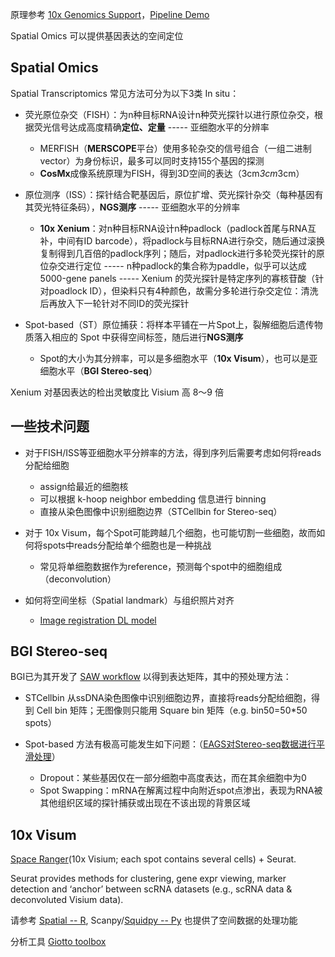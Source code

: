 

原理参考 [10x Genomics Support](https://www.10xgenomics.com/support)，[Pipeline Demo](https://github.com/Jiarong-L/BioPipe)

Spatial Omics 可以提供基因表达的空间定位

## Spatial Omics

Spatial Transcriptomics 常见方法可分为以下3类 In situ：

* 荧光原位杂交（FISH）：为n种目标RNA设计n种荧光探针以进行原位杂交，根据荧光信号达成高度精确**定位、定量** ----- 亚细胞水平的分辨率
    - MERFISH（**MERSCOPE**平台）使用多轮杂交的信号组合（一组二进制vector）为身份标识，最多可以同时支持155个基因的探测
    - **CosMx**成像系统原理为FISH，得到3D空间的表达（3cm*3cm*3cm）

* 原位测序（ISS）：探针结合靶基因后，原位扩增、荧光探针杂交（每种基因有其荧光特征条码），**NGS测序** ----- 亚细胞水平的分辨率
    - **10x Xenium**：对n种目标RNA设计n种padlock（padlock首尾与RNA互补，中间有ID barcode），将padlock与目标RNA进行杂交，随后通过滚换复制得到几百倍的padlock序列；随后，对padlock进行多轮荧光探针的原位杂交进行定位 ----- n种padlock的集合称为paddle，似乎可以达成 5000-gene panels ----- Xenium 的荧光探针是特定序列的寡核苷酸（针对poadlock ID），但染料只有4种颜色，故需分多轮进行杂交定位：清洗后再放入下一轮针对不同ID的荧光探针

* Spot-based（ST）原位捕获：将样本平铺在一片Spot上，裂解细胞后遗传物质落入相应的 Spot 中获得空间标签，随后进行**NGS测序**
    - Spot的大小为其分辨率，可以是多细胞水平（**10x Visum**），也可以是亚细胞水平（**BGI Stereo-seq**）


Xenium 对基因表达的检出灵敏度比 Visium 高 8～9 倍


## 一些技术问题

* 对于FISH/ISS等亚细胞水平分辨率的方法，得到序列后需要考虑如何将reads分配给细胞
    - assign给最近的细胞核
    - 可以根据 k-hoop neighbor embedding 信息进行 binning
    - 直接从染色图像中识别细胞边界（STCellbin for Stereo-seq）

* 对于 10x Visum，每个Spot可能跨越几个细胞，也可能切割一些细胞，故而如何将spots中reads分配给单个细胞也是一种挑战
    - 常见将单细胞数据作为reference，预测每个spot中的细胞组成（deconvolution）

* 如何将空间坐标（Spatial landmark）与组织照片对齐
    - [Image registration DL model](https://www.nature.com/articles/s41592-024-02199-5)


## BGI Stereo-seq

BGI已为其开发了 [SAW workflow](https://www.stomics.tech/col447/list) 以得到表达矩阵，其中的预处理方法：

* STCellbin 从ssDNA染色图像中识别细胞边界，直接将reads分配给细胞，得到 Cell bin 矩阵；无图像则只能用 Square bin 矩阵（e.g. bin50=50*50 spots）

* Spot-based 方法有极高可能发生如下问题：（[EAGS对Stereo-seq数据进行平滑处理](https://zhuanlan.zhihu.com/p/683428338)）
    - Dropout：某些基因仅在一部分细胞中高度表达，而在其余细胞中为0
    - Spot Swapping：mRNA在解离过程中向附近spot点渗出，表现为RNA被其他组织区域的探针捕获或出现在不该出现的背景区域





## 10x Visum


[Space Ranger](https://www.10xgenomics.com/support/software/space-ranger/latest)(10x Visium; each spot contains several cells) + Seurat.   


Seurat provides methods for clustering, gene expr viewing, marker detection and ‘anchor’ between scRNA datasets (e.g., scRNA data & deconvoluted Visium data).


请参考 [Spatial -- R](https://github.com/Jiarong-L/BioPipe/blob/main/Spatial/00__Report.md), Scanpy/[Squidpy -- Py](https://squidpy.readthedocs.io/en/stable/) 也提供了空间数据的处理功能


分析工具 [Giotto toolbox](https://genomebiology.biomedcentral.com/articles/10.1186/s13059-021-02286-2)


